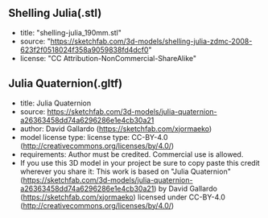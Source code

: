 ## Shelling Julia(.stl)
* title: "shelling-julia_190mm.stl"
* source: "https://sketchfab.com/3d-models/shelling-julia-zdmc-2008-623f2f0518024f358a9059838fd4dcf0"
* license: "CC Attribution-NonCommercial-ShareAlike"

## Julia Quaternion(.gltf)
* title:	Julia Quaternion
* source:	https://sketchfab.com/3d-models/julia-quaternion-a26363458dd74a6296286e1e4cb30a21
* author:	David Gallardo (https://sketchfab.com/xjormaeko)
* model license type: license type:	CC-BY-4.0 (http://creativecommons.org/licenses/by/4.0/)
* requirements:	Author must be credited. Commercial use is allowed.
* If you use this 3D model in your project be sure to copy paste this credit wherever you share it:
This work is based on "Julia Quaternion" (https://sketchfab.com/3d-models/julia-quaternion-a26363458dd74a6296286e1e4cb30a21) by David Gallardo (https://sketchfab.com/xjormaeko) licensed under CC-BY-4.0 (http://creativecommons.org/licenses/by/4.0/)
